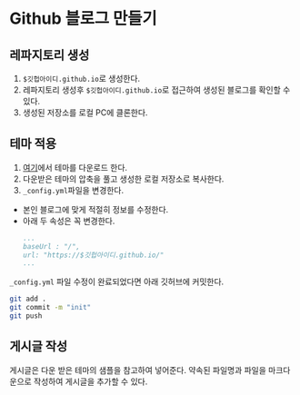 # Github 블로그 만들기

## 레파지토리 생성

1. `$깃헙아이디.github.io`로 생성한다.
1. 레파지토리 생성후 `$깃헙아이디.github.io`로 접근하여 생성된 블로그를 확인할 수 있다.
1. 생성된 저장소를 로컬 PC에 클론한다.

## 테마 적용

1. [여기](http://jekyllthemes.org/)에서 테마를 다운로드 한다.
1. 다운받은 테마의 압축을 풀고 생성한 로컬 저장소로 복사한다.
1. `_config.yml`파일을 변경한다.

- 본인 블로그에 맞게 적절히 정보를 수정한다.
- 아래 두 속성은 꼭 변경한다.
  ```yml
  ...
  baseUrl : "/",
  url: "https://$깃헙아이디.github.io/"
  ...
  ```

`_config.yml` 파일 수정이 완료되었다면 아래 깃허브에 커밋한다.

```zsh
git add .
git commit -m "init"
git push
```

## 게시글 작성

게시글은 다운 받은 테마의 샘플을 참고하여 넣어준다.
약속된 파일명과 파일을 마크다운으로 작성하여 게시글을 추가할 수 있다.
